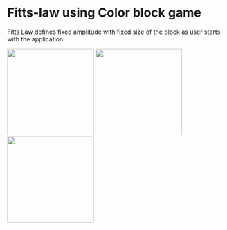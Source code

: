# Fitts-law using Color block game 
Fitts Law defines fixed amplitude with fixed size of the block as user starts with the application 

<img src= https://user-images.githubusercontent.com/56184814/117523203-1ac7b300-af7d-11eb-972b-a8b686446426.png width="200"/>
<img src= https://user-images.githubusercontent.com/56184814/117523242-5bbfc780-af7d-11eb-80e1-bf0fdcd4ae30.png width="200"/>
<img src= https://user-images.githubusercontent.com/56184814/117523247-69754d00-af7d-11eb-827b-15be70f17670.png width="200"/>

